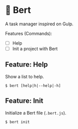 # 🍹 Bert
A task manager inspired on Gulp.

Features (Commands):
- [ ] Help
- [ ] Init a project with Bert

## Feature: Help
Show a list to help.

    $ bert [help|h|--help|-h]

## Feature: Init

Initialize a Bert file (`.bert.js`).

    $ bert init



